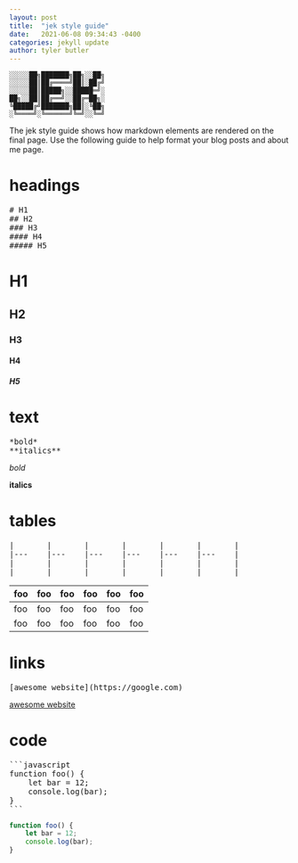 ```yaml
---
layout: post
title:  "jek style guide"
date:   2021-06-08 09:34:43 -0400
categories: jekyll update
author: tyler butler
---  
```


```text
░░░░░██╗███████╗██╗░░██╗
░░░░░██║██╔════╝██║░██╔╝
░░░░░██║█████╗░░█████═╝░
██╗░░██║██╔══╝░░██╔═██╗░
╚█████╔╝███████╗██║░╚██╗
░╚════╝░╚══════╝╚═╝░░╚═╝
```

The jek style guide shows how markdown elements are rendered on the final page. Use the following guide to help format your blog posts and about me page. 

# headings 

<pre>
# H1
## H2
### H3
#### H4
##### H5
</pre>

# H1  
## H2  
### H3  
#### H4  

##### H5  

# text 

<pre>
*bold*
**italics**
</pre>  

*bold*  

**italics** 


# tables

<pre>
|   	|   	|   	|   	|   	|   	|
|---	|---	|---	|---	|---	|---	|
|   	|   	|   	|   	|   	|   	|
|   	|   	|   	|   	|   	|   	|
</pre>  

|  foo 	|  foo 	| foo  	|  foo 	| foo  	|  foo 	|
|---	|---	|---	|---	|---	|---	|
| foo  	| foo  	|  foo 	| foo  	| foo  	| foo  	|
| foo  	| foo  	|  foo 	| foo  	| foo  	| foo  	|  


# links 

<pre>
[awesome website](https://google.com)
</pre>

[awesome website](https://google.com)  


# code

<pre>
```javascript
function foo() {
    let bar = 12;
    console.log(bar);
}
```
</pre>  

```javascript
function foo() {
    let bar = 12;
    console.log(bar);
}
```